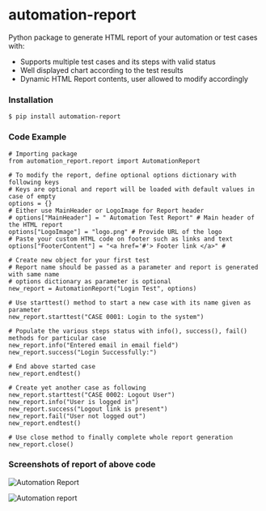 # automation-report

Python package to generate HTML report of your automation or test cases with:

- Supports multiple test cases and its steps with valid status
- Well displayed chart according to the test results
- Dynamic HTML Report contents, user allowed to modify accordingly


### Installation
```
$ pip install automation-report
```

### Code Example
```
# Importing package
from automation_report.report import AutomationReport

# To modify the report, define optional options dictionary with following keys
# Keys are optional and report will be loaded with default values in case of empty
options = {}
# Either use MainHeader or LogoImage for Report header
# options["MainHeader"] = " Automation Test Report" # Main header of the HTML report
options["LogoImage"] = "logo.png" # Provide URL of the logo
# Paste your custom HTML code on footer such as links and text
options["FooterContent"] = "<a href='#'> Footer link </a>" # 

# Create new object for your first test
# Report name should be passed as a parameter and report is generated with same name
# options dictionary as parameter is optional 
new_report = AutomationReport("Login Test", options)

# Use starttest() method to start a new case with its name given as parameter
new_report.starttest("CASE 0001: Login to the system")

# Populate the various steps status with info(), success(), fail() methods for particular case
new_report.info("Entered email in email field")
new_report.success("Login Successfully:")

# End above started case
new_report.endtest()

# Create yet another case as following
new_report.starttest("CASE 0002: Logout User")
new_report.info("User is logged in")
new_report.success("Logout link is present")
new_report.fail("User not logged out")
new_report.endtest()

# Use close method to finally complete whole report generation
new_report.close()
```
### Screenshots of report of above code
![Automation Report](https://user-images.githubusercontent.com/12621555/78378665-06362000-75f1-11ea-86aa-7f3ff063cfcf.png)

![Automation report](https://user-images.githubusercontent.com/12621555/78378679-0b936a80-75f1-11ea-84ee-8d5c490a46b9.png)
